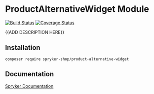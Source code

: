 # ProductAlternativeWidget Module
[![Build Status](https://travis-ci.org/spryker-shop/product-alternative-widget.svg)](https://travis-ci.org/spryker-shop/product-alternative-widget)
[![Coverage Status](https://coveralls.io/repos/github/spryker-shop/product-alternative-widget/badge.svg)](https://coveralls.io/github/spryker-shop/product-alternative-widget)

{{ADD DESCRIPTION HERE}}

## Installation

```
composer require spryker-shop/product-alternative-widget
```

## Documentation

[Spryker Documentation](https://academy.spryker.com/developing_with_spryker/module_guide/modules.html)

